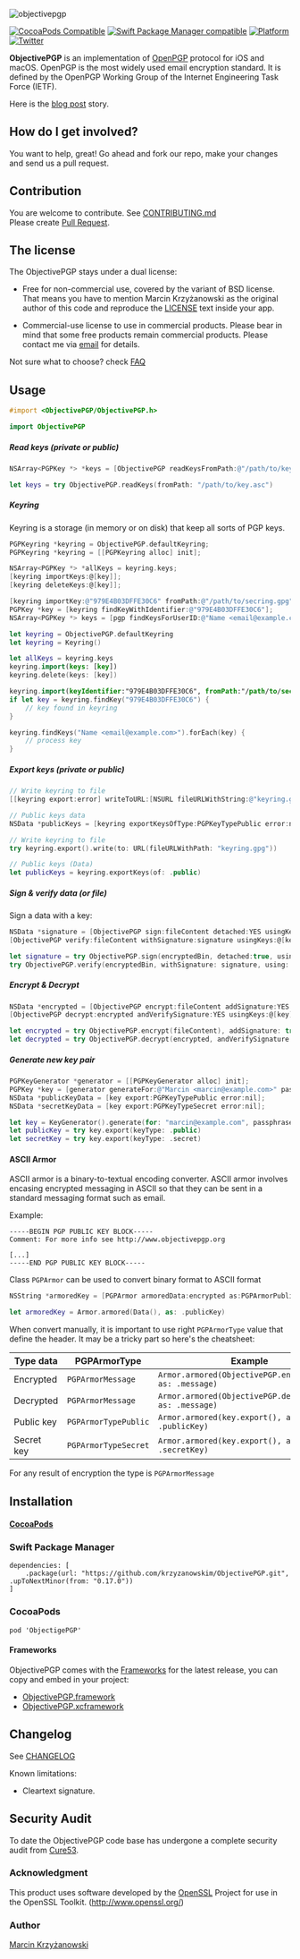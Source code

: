 ![objectivepgp](https://user-images.githubusercontent.com/758033/27697465-a355ca34-5cf4-11e7-9470-ee1ee98eedd9.png)

[![CocoaPods Compatible](https://img.shields.io/cocoapods/v/ObjectivePGP.svg)](https://cocoapods.org/pods/ObjectivePGP)
[![Swift Package Manager compatible](https://img.shields.io/badge/SPM-compatible-brightgreen.svg?style=flat&colorA=28a745&&colorB=4E4E4E)](https://github.com/apple/swift-package-manager)
[![Platform](https://img.shields.io/badge/Platforms-iOS%20%7C%20macOS-4E4E4E.svg?colorA=28a745)](#installation)
[![Twitter](https://img.shields.io/badge/twitter-@krzyzanowskim-blue.svg?style=flat)](http://twitter.com/krzyzanowskim)


**ObjectivePGP** is an implementation of [OpenPGP](https://en.wikipedia.org/wiki/Pretty_Good_Privacy#OpenPGP) protocol for iOS and macOS. OpenPGP is the most widely used email encryption standard. It is defined by the OpenPGP Working Group of the Internet Engineering Task Force (IETF).

Here is the [blog post](http://blog.krzyzanowskim.com/2014/07/31/short-story-about-openpgp-for-ios-and-os-x-objectivepgp/) story.

## How do I get involved?

You want to help, great! Go ahead and fork our repo, make your changes and send us a pull request.

## Contribution

You are welcome to contribute. See [CONTRIBUTING.md](https://github.com/krzyzanowskim/ObjectivePGP/blob/master/CONTRIBUTING.md)  
Please create [Pull Request](https://github.com/krzyzanowskim/ObjectivePGP/pulls).

## The license

The ObjectivePGP stays under a dual license:

- Free for non-commercial use, covered by the variant of BSD license. That means you have to mention Marcin Krzyżanowski as the original author of this code and reproduce the [LICENSE](./LICENSE.txt) text inside your app.

- Commercial-use license to use in commercial products. Please bear in mind that some free products remain commercial products. Please contact me via [email](http://www.krzyzanowskim.com) for details.


Not sure what to choose? check [FAQ](https://github.com/krzyzanowskim/ObjectivePGP/wiki/FAQ)

## Usage

```objective-c
#import <ObjectivePGP/ObjectivePGP.h>
```

```swift
import ObjectivePGP
```

##### Read keys (private or public)

```objective-c
NSArray<PGPKey *> *keys = [ObjectivePGP readKeysFromPath:@"/path/to/key.asc" error:nil];
```

```swift
let keys = try ObjectivePGP.readKeys(fromPath: "/path/to/key.asc")
```

##### Keyring

Keyring is a storage (in memory or on disk) that keep all sorts of PGP keys.

```objective-c
PGPKeyring *keyring = ObjectivePGP.defaultKeyring;
PGPKeyring *keyring = [[PGPKeyring alloc] init];

NSArray<PGPKey *> *allKeys = keyring.keys;
[keyring importKeys:@[key]];
[keyring deleteKeys:@[key]];

[keyring importKey:@"979E4B03DFFE30C6" fromPath:@"/path/to/secring.gpg"];
PGPKey *key = [keyring findKeyWithIdentifier:@"979E4B03DFFE30C6"];
NSArray<PGPKey *> keys = [pgp findKeysForUserID:@"Name <email@example.com>"];
```

```swift
let keyring = ObjectivePGP.defaultKeyring
let keyring = Keyring()

let allKeys = keyring.keys
keyring.import(keys: [key])
keyring.delete(keys: [key])

keyring.import(keyIdentifier:"979E4B03DFFE30C6", fromPath:"/path/to/secring.gpg")
if let key = keyring.findKey("979E4B03DFFE30C6") {
	// key found in keyring
}

keyring.findKeys("Name <email@example.com>").forEach(key) {
	// process key
}
```

##### Export keys (private or public)

```objective-c
// Write keyring to file
[[keyring export:error] writeToURL:[NSURL fileURLWithString:@"keyring.gpg"]];

// Public keys data
NSData *publicKeys = [keyring exportKeysOfType:PGPKeyTypePublic error:nil];
```

```swift
// Write keyring to file
try keyring.export().write(to: URL(fileURLWithPath: "keyring.gpg"))

// Public keys (Data)
let publicKeys = keyring.exportKeys(of: .public)
```

##### Sign & verify data (or file)

Sign a data with a key:

```objective-c
NSData *signature = [ObjectivePGP sign:fileContent detached:YES usingKeys:@[key] passphraseForKey:nil error:nil];
[ObjectivePGP verify:fileContent withSignature:signature usingKeys:@[key] passphraseForKey:nil error:nil];
```

```swift
let signature = try ObjectivePGP.sign(encryptedBin, detached:true, using: [key1])
try ObjectivePGP.verify(encryptedBin, withSignature: signature, using: [key1])
```

##### Encrypt & Decrypt

```objective-c
NSData *encrypted = [ObjectivePGP encrypt:fileContent addSignature:YES usingKeys:@[key] passphraseForKey:nil error:nil];
[ObjectivePGP decrypt:encrypted andVerifySignature:YES usingKeys:@[key] passphraseForKey:nil error:nil];
```

```swift
let encrypted = try ObjectivePGP.encrypt(fileContent), addSignature: true, using: [key1, key2])
let decrypted = try ObjectivePGP.decrypt(encrypted, andVerifySignature: true, using: [key1])
```

##### Generate new key pair

```objective-c
PGPKeyGenerator *generator = [[PGPKeyGenerator alloc] init];
PGPKey *key = [generator generateFor:@"Marcin <marcin@example.com>" passphrase:nil];
NSData *publicKeyData = [key export:PGPKeyTypePublic error:nil];
NSData *secretKeyData = [key export:PGPKeyTypeSecret error:nil];
```

```swift
let key = KeyGenerator().generate(for: "marcin@example.com", passphrase: "password")
let publicKey = try key.export(keyType: .public)
let secretKey = try key.export(keyType: .secret)
```

#### ASCII Armor

ASCII armor is a binary-to-textual encoding converter. ASCII armor involves encasing encrypted messaging in ASCII so that they can be sent in a standard messaging format such as email.

Example:

```
-----BEGIN PGP PUBLIC KEY BLOCK-----
Comment: For more info see http://www.objectivepgp.org

[...]
-----END PGP PUBLIC KEY BLOCK-----
```

Class `PGPArmor` can be used to convert binary format to ASCII format

```objective-c
NSString *armoredKey = [PGPArmor armoredData:encrypted as:PGPArmorPublicKey];
```

```swift
let armoredKey = Armor.armored(Data(), as: .publicKey)
```

When convert manually, it is important to use right `PGPArmorType` value that define the header. It may be a tricky part so here's the cheatsheet:

| Type data  | PGPArmorType          | Example |
| ---------- | --------------------- |-------- |
| Encrypted  | `PGPArmorMessage` | `Armor.armored(ObjectivePGP.encrypt(...), as: .message)` |
| Decrypted  | `PGPArmorMessage` | `Armor.armored(ObjectivePGP.decrypt(...), as: .message)` |
| Public key | `PGPArmorTypePublic`  | `Armor.armored(key.export(), as: .publicKey)` |
| Secret key | `PGPArmorTypeSecret`  | `Armor.armored(key.export(), as: .secretKey)` |

For any result of encryption the type is `PGPArmorMessage`

## Installation

#### [CocoaPods](https://cocoapods.org/pods/ObjectivePGP)

### Swift Package Manager

```
dependencies: [
    .package(url: "https://github.com/krzyzanowskim/ObjectivePGP.git", .upToNextMinor(from: "0.17.0"))
]
```

### CocoaPods

````
pod 'ObjectigePGP'
````

#### Frameworks

ObjectivePGP comes with the [Frameworks](./Frameworks) for the latest release, you can copy and embed in your project:

- [ObjectivePGP.framework](Frameworks/)
- [ObjectivePGP.xcframework](Frameworks/)

## Changelog

See [CHANGELOG](./CHANGELOG)

Known limitations:

- Cleartext signature.

## Security Audit

To date the ObjectivePGP code base has undergone a complete security audit from [Cure53](https://cure53.de/).

### Acknowledgment

This product uses software developed by the [OpenSSL](http://www.openssl.org/) Project for use in the OpenSSL Toolkit. (http://www.openssl.org/)

### Author

[Marcin Krzyżanowski](http://krzyzanowskim.com)
